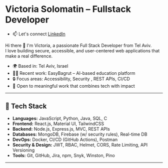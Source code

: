 # Victoria Solomatin – Fullstack Developer
- 📫 Let's connect [LinkedIn](https://www.linkedin.com/in/victoria-solomatin)

Hi there 👋 I'm Victoria, a passionate Full Stack Developer from Tel Aviv.  
I love building secure, accessible, and user-centered web applications that make a real difference.

- 🌍 Based in: Tel Aviv, Israel  
- 👩‍💻 Recent work: EasyBagrut – AI-based education platform  
- 🔒 Focus areas: Accessibility, Security , REST APIs, CI/CD  
- 🤝 Open to meaningful work that combines tech with impact

---

## 💼 Tech Stack

- **Languages:** JavaScript, Python, Java, SQL, C  
- **Frontend:** React.js, Material UI, TailwindCSS  
- **Backend:** Node.js, Express.js, MVC, REST APIs  
- **Databases:** MongoDB, Firebase (w/ security rules), Real-time DB  
- **DevOps:** Docker, CI/CD (GitHub Actions), Postman  
- **Security & Design:** JWT, RBAC, Helmet, CORS, Rate Limiting, API Versioning  
- **Tools:** Git, GitHub, Jira, npm, Snyk, Winston, Pino  

---



